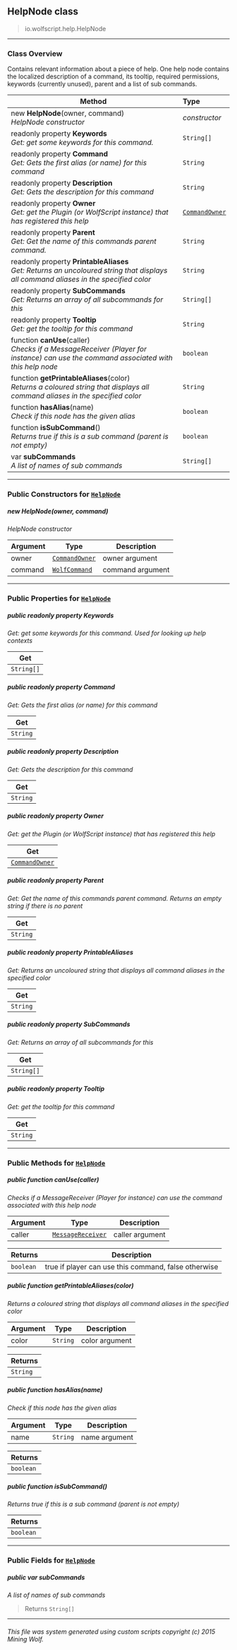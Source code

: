 ## HelpNode __class__

>io.wolfscript.help.HelpNode

---

### Class Overview

Contains relevant information about a piece of help. One help node contains the localized description of a command, its tooltip, required permissions, keywords (currently unused), parent and a list of sub commands.

Method | Type   
--- | :--- 
new __HelpNode__(owner, command) <br> _HelpNode constructor_ | _constructor_
 readonly property __Keywords__ <br> _Get: get some keywords for this command._ | `String[]`
 readonly property __Command__ <br> _Get: Gets the first alias (or name) for this command_ | `String`
 readonly property __Description__ <br> _Get: Gets the description for this command_ | `String`
 readonly property __Owner__ <br> _Get: get the Plugin (or WolfScript instance) that has registered this help_ | [`CommandOwner`](../commandsys/CommandOwner.md)
 readonly property __Parent__ <br> _Get: Get the name of this commands parent command._ | `String`
 readonly property __PrintableAliases__ <br> _Get: Returns an uncoloured string that displays all command aliases in the specified color_ | `String`
 readonly property __SubCommands__ <br> _Get: Returns an array of all subcommands for this_ | `String[]`
 readonly property __Tooltip__ <br> _Get: get the tooltip for this command_ | `String`
 function __canUse__(caller) <br> _Checks if a MessageReceiver (Player for instance) can use the command associated with this help node_ | `boolean`
 function __getPrintableAliases__(color) <br> _Returns a coloured string that displays all command aliases in the specified color_ | `String`
 function __hasAlias__(name) <br> _Check if this node has the given alias_ | `boolean`
 function __isSubCommand__() <br> _Returns true if this is a sub command (parent is not empty)_ | `boolean`
 var __subCommands__ <br> _A list of names of sub commands_ | `String[]`



---

### Public Constructors for [`HelpNode`](HelpNode.md)

##### <a id='helpnode'></a>new __HelpNode__(owner, command) 

_HelpNode constructor_

Argument | Type | Description  
--- | --- | --- 
owner | [`CommandOwner`](../commandsys/CommandOwner.md) | owner argument
command | [`WolfCommand`](../commandsys/WolfCommand.md) | command argument

---

### Public Properties for [`HelpNode`](HelpNode.md)

##### <a id='keywords'></a>public  readonly property __Keywords__

_Get: get some keywords for this command. Used for looking up help contexts_

Get | 
--- | 
`String[]` |



##### <a id='command'></a>public  readonly property __Command__

_Get: Gets the first alias (or name) for this command_

Get | 
--- | 
`String` |



##### <a id='description'></a>public  readonly property __Description__

_Get: Gets the description for this command_

Get | 
--- | 
`String` |



##### <a id='owner'></a>public  readonly property __Owner__

_Get: get the Plugin (or WolfScript instance) that has registered this help_

Get | 
--- | 
[`CommandOwner`](../commandsys/CommandOwner.md) |



##### <a id='parent'></a>public  readonly property __Parent__

_Get: Get the name of this commands parent command. Returns an empty string if there is no parent_

Get | 
--- | 
`String` |



##### <a id='printablealiases'></a>public  readonly property __PrintableAliases__

_Get: Returns an uncoloured string that displays all command aliases in the specified color_

Get | 
--- | 
`String` |



##### <a id='subcommands'></a>public  readonly property __SubCommands__

_Get: Returns an array of all subcommands for this_

Get | 
--- | 
`String[]` |



##### <a id='tooltip'></a>public  readonly property __Tooltip__

_Get: get the tooltip for this command_

Get | 
--- | 
`String` |



---

### Public Methods for [`HelpNode`](HelpNode.md)

##### <a id='canuse'></a>public  function __canUse__(caller)

_Checks if a MessageReceiver (Player for instance) can use the command associated with this help node_

Argument | Type | Description  
--- | --- | --- 
caller | [`MessageReceiver`](../chat/MessageReceiver.md) | caller argument

Returns | Description
--- | --- 
`boolean` | true if player can use this command, false otherwise


##### <a id='getprintablealiases'></a>public  function __getPrintableAliases__(color)

_Returns a coloured string that displays all command aliases in the specified color_

Argument | Type | Description  
--- | --- | --- 
color | `String` | color argument

Returns | 
--- | 
`String` |


##### <a id='hasalias'></a>public  function __hasAlias__(name)

_Check if this node has the given alias_

Argument | Type | Description  
--- | --- | --- 
name | `String` | name argument

Returns | 
--- | 
`boolean` |


##### <a id='issubcommand'></a>public  function __isSubCommand__()

_Returns true if this is a sub command (parent is not empty)_

Returns | 
--- | 
`boolean` |


---

### Public Fields for [`HelpNode`](HelpNode.md)

##### <a id='subcommands'></a>public  var __subCommands__

_A list of names of sub commands_

>Returns
>  `String[]`

---


###### This file was system generated using custom scripts copyright (c) 2015 Mining Wolf.
	

